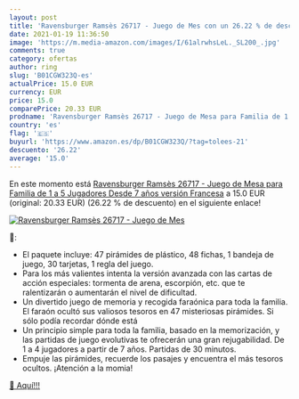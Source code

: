 ```yaml
---
layout: post
title: 'Ravensburger Ramsès 26717 - Juego de Mes con un 26.22 % de descuento'
date: 2021-01-19 11:36:50
image: 'https://m.media-amazon.com/images/I/61alrwhsLeL._SL200_.jpg'
comments: true
category: ofertas
author: ring
slug: 'B01CGW323Q-es'
actualPrice: 15.0 EUR
currency: EUR
price: 15.0
comparePrice: 20.33 EUR
prodname: 'Ravensburger Ramsès 26717 - Juego de Mesa para Familia de 1 a 5 Jugadores Desde 7 años  versión Francesa'
country: 'es'
flag: '🇪🇸'
buyurl: 'https://www.amazon.es/dp/B01CGW323Q/?tag=tolees-21'
descuento: '26.22'
average: '15.0'
---
```


En este momento está [Ravensburger Ramsès 26717 - Juego de Mesa para Familia de 1 a 5 Jugadores Desde 7 años  versión Francesa](https://www.amazon.es/dp/B01CGW323Q/?tag=tolees-21) a 15.0 EUR (original: 20.33 EUR) (26.22 %  de descuento) en el siguiente enlace!

[![Ravensburger Ramsès 26717 - Juego de Mes](https://m.media-amazon.com/images/I/61alrwhsLeL._SL200_.jpg)](https://www.amazon.es/dp/B01CGW323Q/?tag=tolees-21)

🔎:

- El paquete incluye: 47 pirámides de plástico, 48 fichas, 1 bandeja de juego, 30 tarjetas, 1 regla del juego.
- Para los más valientes intenta la versión avanzada con las cartas de acción especiales: tormenta de arena, escorpión, etc. que te ralentizarán o aumentarán el nivel de dificultad.
- Un divertido juego de memoria y recogida faraónica para toda la familia. El faraón ocultó sus valiosos tesoros en 47 misteriosas pirámides. Si sólo podía recordar dónde está
- Un principio simple para toda la familia, basado en la memorización, y las partidas de juego evolutivas te ofrecerán una gran rejugabilidad. De 1 a 4 jugadores a partir de 7 años. Partidas de 30 minutos.
- Empuje las pirámides, recuerde los pasajes y encuentra el más tesoros ocultos. ¡Atención a la momia!

[🛒 Aquí!!!](https://www.amazon.es/dp/B01CGW323Q/?tag=tolees-21)
